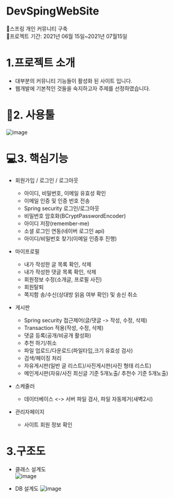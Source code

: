 # DevSpingWebSite
🚩스프링 개인 커뮤니티 구축<BR>
🚩프로젝트 기간: 2021년 06월 15일~2021년 07월15일

# 1.프로젝트 소개
* 대부분의 커뮤니티 기능들이 활성화 된 사이트 입니다.
* 웹개발에 기본적인 것들을 숙지하고자 주제를 선정하였습니다.

# 🔧2. 사용툴
  ![image](https://user-images.githubusercontent.com/57785267/127409268-51f15498-e6b5-4624-8d57-f0a7f20f91c3.png)
  
  
# 💻3. 핵심기능
* 회원가입 / 로그인 / 로그아웃
  - 아이디, 비밀번호, 이메일 유효성 확인
  - 이메일 인증 및 인증 번호 전송
  - Spring security 로그인/로그아웃
  - 비밀번호 암호화(BCryptPasswordEncoder)
  - 아이디 저장(remember-me)
  - 소셜 로그인 연동(네이버 로그인 api)
  - 아이디/비밀번호 찾기(이메일 인증후 진행)
 
 * 마이프로필
   - 내가 작성한 글 목록 확인, 삭제
   - 내가 작성한 댓글 목록 확인, 삭제
   - 회원정보 수정(소개글, 프로필 사진)
   - 회원탈퇴
   - 쪽지함 송/수신(상대방 읽음 여부 확인) 및 송신 취소
  
 * 게시판
    - Spring security 접근제어(글/댓글 -> 작성, 수정, 삭제)
    - Transaction 적용(작성, 수정, 삭제)
    - 댓글 등록(공개/비공개 활성화)
    - 추천 하기/취소
    - 파일 업로드/다운로드(파일타입,크기 유효성 검사)
    - 검색/페이징 처리
    - 자유게시판(일반 글 리스트)/사진게시판(사진 형태 리스트)
    - 메인게시판(자유/사진 최신글 기준 5개노출/ 추천수 기준 5개노출)

 * 스케줄러
   - 데이터베이스 <-> 서버 파일 검사, 파일 자동제거(새벽2시)
  
 * 관리자페이지 
   - 사이트 회원 정보 확인
  
 # 3.구조도
   * 클래스 설계도<BR>
  ![image](https://user-images.githubusercontent.com/57785267/127409557-a57ca596-365e-4624-92b8-6deecfa4c721.png)

   * DB 설계도
  ![image](https://user-images.githubusercontent.com/57785267/127409459-bca53d12-766c-48d2-9e13-2125dff0e4e0.png)


